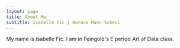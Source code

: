 ```yaml
---
layout: page
title: About Me
subtitle: Isabelle Fic | Horace Mann School
---
```


My name is Isabelle Fic. I am in Feingold's E period Art of Data class.
